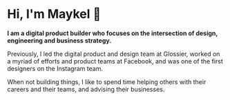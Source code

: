 # Hi, I'm Maykel 👋

**I am a digital product builder who focuses on the intersection of design, engineering and business strategy.**

Previously, I led the digital product and design team at Glossier, worked on a myriad of efforts and product teams at Facebook, and was one of the first designers on the Instagram team.

When not building things, I like to spend time helping others with their careers and their teams, and advising their businesses.

<!--
**miekd/miekd** is a ✨ _special_ ✨ repository because its `README.md` (this file) appears on your GitHub profile.

Here are some ideas to get you started:

- 🔭 I’m currently working on ...
- 🌱 I’m currently learning ...
- 👯 I’m looking to collaborate on ...
- 🤔 I’m looking for help with ...
- 💬 Ask me about ...
- 📫 How to reach me: ...
- 😄 Pronouns: ...
- ⚡ Fun fact: ...
-->
